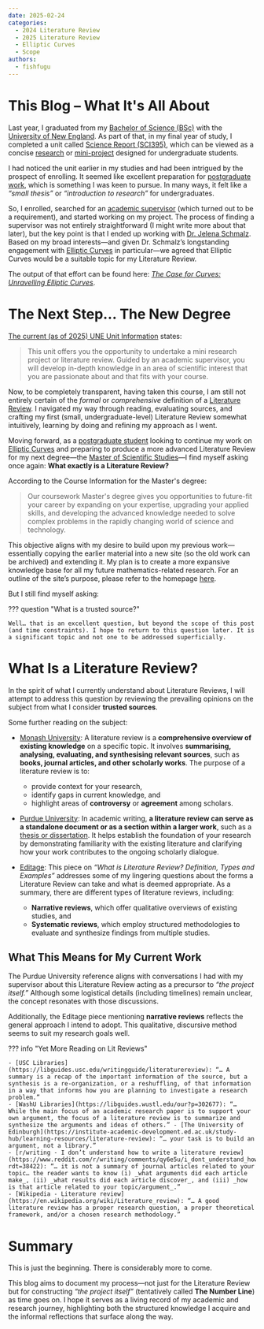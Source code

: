 ```yaml
---
date: 2025-02-24
categories:
  - 2024 Literature Review
  - 2025 Literature Review
  - Elliptic Curves
  - Scope
authors:
  - fishfugu
---
```


# This Blog – What It's All About

Last year, I graduated from my [Bachelor of Science (BSc)](https://en.wikipedia.org/wiki/Bachelor_of_Science) with the [University of New England](https://www.une.edu.au/study/courses/bachelor-of-science?gad_source=1&gclid=Cj0KCQiA8q--BhDiARIsAP9tKI0Qu3pFI3EhIMgdgJObHIEcCArYRuviNrwXU59cKB92mjWQijiNdywaAq98EALw_wcB&gclsrc=aw.ds&international=true). As part of that, in my final year of study, I completed a unit called [Science Report (SCI395)](https://www.une.edu.au/study/units/science-report-sci395), which can be viewed as a concise [research](https://en.wikipedia.org/wiki/Research) or [mini-project](https://en.wikipedia.org/wiki/Project) designed for undergraduate students.

I had noticed the unit earlier in my studies and had been intrigued by the prospect of enrolling. It seemed like excellent preparation for [postgraduate work](https://en.wikipedia.org/wiki/Postgraduate_education), which is something I was keen to pursue. In many ways, it felt like a _“small thesis”_ or _“introduction to research”_ for undergraduates.

<!-- more -->

So, I enrolled, searched for an [academic supervisor](https://en.wikipedia.org/wiki/Academic_advisor) (which turned out to be a requirement), and started working on my project. The process of finding a supervisor was not entirely straightforward (I might write more about that later), but the key point is that I ended up working with [Dr. Jelena Schmalz](https://www.une.edu.au/staff-profiles/science-and-technology/jschmalz). Based on my broad interests—and given Dr. Schmalz’s longstanding engagement with [Elliptic Curves](https://en.wikipedia.org/wiki/Elliptic_curve) in particular—we agreed that Elliptic Curves would be a suitable topic for my Literature Review.

The output of that effort can be found here: [_The Case for Curves: Unravelling Elliptic Curves_](https://www.creativearts.com.au/maths/une/sci395).

# The Next Step… The New Degree

[The current (as of 2025) UNE Unit Information](https://www.une.edu.au/study/units/science-report-sci395) states:

> This unit offers you the opportunity to undertake a mini research project or literature review. Guided by an academic supervisor, you will develop in-depth knowledge in an area of scientific interest that you are passionate about and that fits with your course.

Now, to be completely transparent, having taken this course, I am still not entirely certain of the _formal_ or _comprehensive_ definition of a [Literature Review](https://en.wikipedia.org/wiki/Literature_review). I navigated my way through reading, evaluating sources, and crafting my first (small, undergraduate-level) Literature Review somewhat intuitively, learning by doing and refining my approach as I went.

Moving forward, as a [postgraduate student](https://en.wikipedia.org/wiki/Postgraduate_education) looking to continue my work on [Elliptic Curves](https://en.wikipedia.org/wiki/Elliptic_curve) and preparing to produce a more advanced Literature Review for my next degree—the [Master of Scientific Studies](https://www.une.edu.au/study/courses/master-of-scientific-studies?international=true&gad_source=1&gclid=Cj0KCQiA8q--BhDiARIsAP9tKI2-qtWa4cS04MIuti2h7bseMrEKWFZN9OMb8CqWx9UnGMYl5aE7c2AaAtanEALw_wcB&gclsrc=aw.ds)—I find myself asking once again: **What exactly is a Literature Review?**

According to the Course Information for the Master's degree:

> Our coursework Master's degree gives you opportunities to future-fit your career by expanding on your expertise, upgrading your applied skills, and developing the advanced knowledge needed to solve complex problems in the rapidly changing world of science and technology.

This objective aligns with my desire to build upon my previous work—essentially copying the earlier material into a new site (so the old work can be archived) and extending it. My plan is to create a more expansive knowledge base for all my future mathematics-related research. For an outline of the site’s purpose, please refer to the homepage [here](https://fishfugu.github.io/the-number-line/).

But I still find myself asking:

??? question "What is a trusted source?"

    Well… that is an excellent question, but beyond the scope of this post (and time constraints). I hope to return to this question later. It is a significant topic and not one to be addressed superficially.

# What Is a Literature Review?

In the spirit of what I currently understand about Literature Reviews, I will attempt to address this question by reviewing the prevailing opinions on the subject from what I consider **trusted sources**.

Some further reading on the subject:

- [Monash University](https://www.monash.edu/student-academic-success/excel-at-writing/how-to-write/literature-review): A literature review is a **comprehensive overview of existing knowledge** on a specific topic. It involves **summarising, analysing, evaluating, and synthesising relevant sources**, such as **books, journal articles, and other scholarly works**. The purpose of a literature review is to:

  - provide context for your research,
  - identify gaps in current knowledge, and
  - highlight areas of **controversy** or **agreement** among scholars.

- [Purdue University](https://owl.purdue.edu/owl/research_and_citation/conducting_research/writing_a_literature_review.html): In academic writing, **a literature review can serve as a standalone document or as a section within a larger work**, such as a [thesis or dissertation](https://en.wikipedia.org/wiki/Thesis). It helps establish the foundation of your research by demonstrating familiarity with the existing literature and clarifying how your work contributes to the ongoing scholarly dialogue.

- [Editage](https://www.editage.com/blog/what-is-literature-review-definition-types-and-examples/): This piece on _“What is Literature Review? Definition, Types and Examples”_ addresses some of my lingering questions about the forms a Literature Review can take and what is deemed appropriate. As a summary, there are different types of literature reviews, including:

  - **Narrative reviews**, which offer qualitative overviews of existing studies, and
  - **Systematic reviews**, which employ structured methodologies to evaluate and synthesize findings from multiple studies.

## What This Means for My Current Work

The Purdue University reference aligns with conversations I had with my supervisor about this Literature Review acting as a precursor to _“the project itself.”_ Although some logistical details (including timelines) remain unclear, the concept resonates with those discussions.

Additionally, the Editage piece mentioning **narrative reviews** reflects the general approach I intend to adopt. This qualitative, discursive method seems to suit my research goals well.

??? info "Yet More Reading on Lit Reviews"

    - [USC Libraries](https://libguides.usc.edu/writingguide/literaturereview): “… A summary is a recap of the important information of the source, but a synthesis is a re-organization, or a reshuffling, of that information in a way that informs how you are planning to investigate a research problem.”
    - [WashU Libraries](https://libguides.wustl.edu/our?p=302677): “… While the main focus of an academic research paper is to support your own argument, the focus of a literature review is to summarize and synthesize the arguments and ideas of others.” - [The University of Edinburgh](https://institute-academic-development.ed.ac.uk/study-hub/learning-resources/literature-review): “… your task is to build an argument, not a library.”
    - [r/writing - I don’t understand how to write a literature review](https://www.reddit.com/r/writing/comments/qy6e5u/i_dont_understand_how_to_write_a_literature_review/?rdt=38422): “… it is not a summary of journal articles related to your topic… the reader wants to know (i) _what arguments did each article make_, (ii) _what results did each article discover_, and (iii) _how is that article related to your topic/argument_.”
    - [Wikipedia - Literature review](https://en.wikipedia.org/wiki/Literature_review): “… A good literature review has a proper research question, a proper theoretical framework, and/or a chosen research methodology.”

# Summary

This is just the beginning. There is considerably more to come.

This blog aims to document my process—not just for the Literature Review but for constructing _“the project itself”_ (tentatively called **The Number Line**) as time goes on. I hope it serves as a living record of my academic and research journey, highlighting both the structured knowledge I acquire and the informal reflections that surface along the way.
